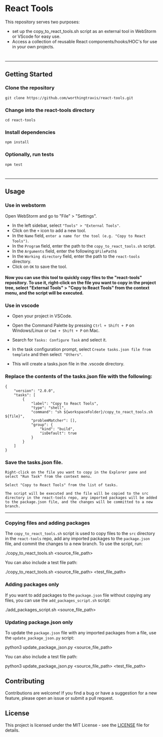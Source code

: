 
# React Tools

This repository serves two purposes:
- set up the copy_to_react_tools.sh script as an external tool in WebStorm or VScode for easy use.
- Access a collection of reusable React components/hooks/HOC's for use in your own projects.
#

---
## Getting Started

### Clone the repository
`git clone https://github.com/worthingtravis/react-tools.git`
### Change into the react-tools directory
`cd react-tools`
### Install dependencies
`npm install`
### Optionally, run tests
`npm test`

#

---

## Usage


### Use in webstorm
Open WebStorm and go to "File" > "Settings".
- In the left sidebar, select `"Tools" > "External Tools"`.
- Click on the `+` icon to add a new tool.
- In the `Name` field, `enter a name for the tool (e.g. "Copy to React Tools")`.
- In the `Program` field, enter the path to the `copy_to_react_tools.sh` script.
- In the `Arguments` field, enter the following:`$FilePath$`
- In the `Working directory` field, enter the path to the `react-tools` directory.
- Click on `OK` to save the tool.

#### Now you can use this tool to quickly copy files to the "react-tools" repository. To use it, right-click on the file you want to copy in the project tree, select "External Tools" > "Copy to React Tools" from the context menu, and the script will be executed.


### Use in vscode
- Open your project in VSCode.
- Open the Command Palette by pressing `Ctrl + Shift + P` on Windows/Linux or `Cmd + Shift + P` on Mac.

- Search for `Tasks: Configure Task` and select it.

- In the task configuration prompt, select `Create tasks.json file from template` and then select` "Others"`.

- This will create a tasks.json file in the .vscode directory.


### Replace the contents of the tasks.json file with the following:

```
{
    "version": "2.0.0",
    "tasks": [
        {
            "label": "Copy to React Tools",
            "type": "shell",
            "command": "sh ${workspaceFolder}/copy_to_react_tools.sh ${file}",
            "problemMatcher": [],
            "group": {
                "kind": "build",
                "isDefault": true
            }
        }
    ]
}

```

### Save the tasks.json file.
```
Right-click on the file you want to copy in the Explorer pane and select "Run Task" from the context menu.

Select "Copy to React Tools" from the list of tasks.

The script will be executed and the file will be copied to the src directory in the react-tools repo, any imported packages will be added to the package.json file, and the changes will be committed to a new branch.
```

--- 

### Copying files and adding packages

The `copy_to_react_tools.sh` script is used to copy files to the `src` directory in the `react-tools` repo, add any imported packages to the `package.json` file, and commit the changes to a new branch. To use the script, run:

./copy_to_react_tools.sh <source_file_path>


You can also include a test file path:

./copy_to_react_tools.sh <source_file_path> <test_file_path>


### Adding packages only

If you want to add packages to the `package.json` file without copying any files, you can use the `add_packages_script.sh` script:

./add_packages_script.sh <source_file_path>


### Updating package.json only

To update the `package.json` file with any imported packages from a file, use the `update_package_json.py` script:

python3 update_package_json.py <source_file_path>


You can also include a test file path:

python3 update_package_json.py <source_file_path> <test_file_path>


## Contributing

Contributions are welcome! If you find a bug or have a suggestion for a new feature, please open an issue or submit a pull request.

## License

This project is licensed under the MIT License - see the [LICENSE](LICENSE) file for details.

